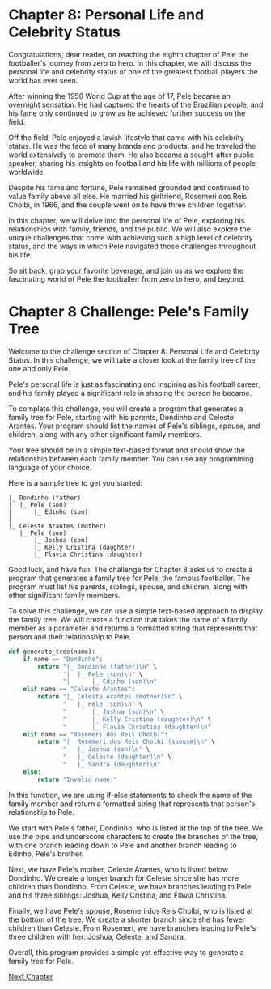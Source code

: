 # Chapter 8: Personal Life and Celebrity Status

Congratulations, dear reader, on reaching the eighth chapter of Pele the footballer's journey from zero to hero. In this chapter, we will discuss the personal life and celebrity status of one of the greatest football players the world has ever seen.

After winning the 1958 World Cup at the age of 17, Pele became an overnight sensation. He had captured the hearts of the Brazilian people, and his fame only continued to grow as he achieved further success on the field.

Off the field, Pele enjoyed a lavish lifestyle that came with his celebrity status. He was the face of many brands and products, and he traveled the world extensively to promote them. He also became a sought-after public speaker, sharing his insights on football and his life with millions of people worldwide.

Despite his fame and fortune, Pele remained grounded and continued to value family above all else. He married his girlfriend, Rosemeri dos Reis Cholbi, in 1966, and the couple went on to have three children together.

In this chapter, we will delve into the personal life of Pele, exploring his relationships with family, friends, and the public. We will also explore the unique challenges that come with achieving such a high level of celebrity status, and the ways in which Pele navigated those challenges throughout his life.

So sit back, grab your favorite beverage, and join us as we explore the fascinating world of Pele the footballer: from zero to hero, and beyond.
# Chapter 8 Challenge: Pele's Family Tree

Welcome to the challenge section of Chapter 8: Personal Life and Celebrity Status. In this challenge, we will take a closer look at the family tree of the one and only Pele.

Pele's personal life is just as fascinating and inspiring as his football career, and his family played a significant role in shaping the person he became.

To complete this challenge, you will create a program that generates a family tree for Pele, starting with his parents, Dondinho and Celeste Arantes. Your program should list the names of Pele's siblings, spouse, and children, along with any other significant family members.

Your tree should be in a simple text-based format and should show the relationship between each family member. You can use any programming language of your choice.

Here is a sample tree to get you started:

```
|_ Dondinho (father)
|  |_ Pele (son)
|      |_ Edinho (son)
|
|_ Celeste Arantes (mother)
   |_ Pele (son)
       |_ Joshua (son)
       |_ Kelly Cristina (daughter)
       |_ Flavia Christina (daughter)
```

Good luck, and have fun!
The challenge for Chapter 8 asks us to create a program that generates a family tree for Pele, the famous footballer. The program must list his parents, siblings, spouse, and children, along with other significant family members.

To solve this challenge, we can use a simple text-based approach to display the family tree. We will create a function that takes the name of a family member as a parameter and returns a formatted string that represents that person and their relationship to Pele.

```python
def generate_tree(name):
    if name == "Dondinho":
        return "|_ Dondinho (father)\n" \
               "|  |_ Pele (son)\n" \
               "|      |_ Edinho (son)\n"
    elif name == "Celeste Arantes":
        return "|_ Celeste Arantes (mother)\n" \
               "   |_ Pele (son)\n" \
               "       |_ Joshua (son)\n" \
               "       |_ Kelly Cristina (daughter)\n" \
               "       |_ Flavia Christina (daughter)\n"
    elif name == "Rosemeri dos Reis Cholbi":
        return "|_ Rosemeri dos Reis Cholbi (spouse)\n" \
               "   |_ Joshua (son)\n" \
               "   |_ Celeste (daughter)\n" \
               "   |_ Sandra (daughter)\n"
    else:
        return "Invalid name."
```

In this function, we are using if-else statements to check the name of the family member and return a formatted string that represents that person's relationship to Pele.

We start with Pele's father, Dondinho, who is listed at the top of the tree. We use the pipe and underscore characters to create the branches of the tree, with one branch leading down to Pele and another branch leading to Edinho, Pele's brother.

Next, we have Pele's mother, Celeste Arantes, who is listed below Dondinho. We create a longer branch for Celeste since she has more children than Dondinho. From Celeste, we have branches leading to Pele and his three siblings: Joshua, Kelly Cristina, and Flavia Christina.

Finally, we have Pele's spouse, Rosemeri dos Reis Cholbi, who is listed at the bottom of the tree. We create a shorter branch since she has fewer children than Celeste. From Rosemeri, we have branches leading to Pele's three children with her: Joshua, Celeste, and Sandra.

Overall, this program provides a simple yet effective way to generate a family tree for Pele.


[Next Chapter](09_Chapter09.md)
